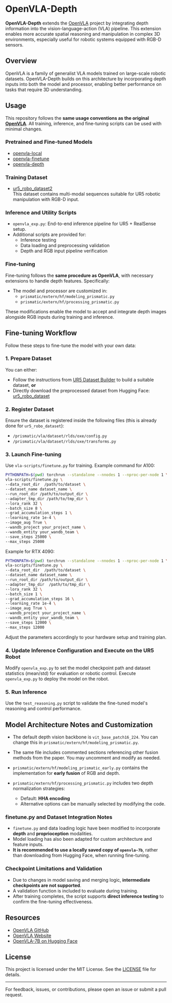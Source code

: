 # OpenVLA-Depth

**OpenVLA-Depth** extends the [OpenVLA](https://github.com/openvla/openvla) project by integrating depth information into the vision-language-action (VLA) pipeline. This extension enables more accurate spatial reasoning and manipulation in complex 3D environments, especially useful for robotic systems equipped with RGB-D sensors.

## Overview

OpenVLA is a family of generalist VLA models trained on large-scale robotic datasets. OpenVLA-Depth builds on this architecture by incorporating depth inputs into both the model and processor, enabling better performance on tasks that require 3D understanding.

## Usage

This repository follows the **same usage conventions as the original [OpenVLA](https://github.com/openvla/openvla)**. All training, inference, and fine-tuning scripts can be used with minimal changes.

### Pretrained and Fine-tuned Models

- [openvla-local](https://huggingface.co/CHU-2002/openvla-local)  
- [openvla-finetune](https://huggingface.co/CHU-2002/openvla-finetune)  
- [openvla-depth](https://huggingface.co/CHU-2002/openvla-depth)  

### Training Dataset

- [ur5_robo_dataset2](https://huggingface.co/datasets/CHU-2002/ur5_robo_dataset)  
  This dataset contains multi-modal sequences suitable for UR5 robotic manipulation with RGB-D input.

### Inference and Utility Scripts

- `openvla_exp.py`: End-to-end inference pipeline for UR5 + RealSense setup.
- Additional scripts are provided for:
  - Inference testing
  - Data loading and preprocessing validation
  - Depth and RGB input pipeline verification

### Fine-tuning

Fine-tuning follows the **same procedure as OpenVLA**, with necessary extensions to handle depth features. Specifically:

- The model and processor are customized in:
  - `prismatic/extern/hf/modeling_prismatic.py`
  - `prismatic/extern/hf/processing_prismatic.py`

These modifications enable the model to accept and integrate depth images alongside RGB inputs during training and inference.

## Fine-tuning Workflow

Follow these steps to fine-tune the model with your own data:

### 1. Prepare Dataset

You can either:

- Follow the instructions from [UR5 Dataset Builder](https://github.com/CHU-2002/UR5_dataset_builder) to build a suitable dataset, **or**
- Directly download the preprocessed dataset from Hugging Face: [ur5_robo_dataset](https://huggingface.co/datasets/CHU-2002/ur5_robo_dataset/)

### 2. Register Dataset

Ensure the dataset is registered inside the following files (this is already done for `ur5_robo_dataset`):

- `/prismatic/vla/dataset/rlds/oxe/config.py`
- `/prismatic/vla/dataset/rlds/oxe/transforms.py`

### 3. Launch Fine-tuning

Use `vla-scripts/finetune.py` for training. Example command for A100:

```bash
PYTHONPATH=$(pwd) torchrun --standalone --nnodes 1 --nproc-per-node 1 \
vla-scripts/finetune.py \
--data_root_dir  /path/to/dataset \
--dataset_name dataset_name \
--run_root_dir /path/to/output_dir \
--adapter_tmp_dir /path/to/tmp_dir \
--lora_rank 32 \
--batch_size 8 \
--grad_accumulation_steps 1 \
--learning_rate 1e-4 \
--image_aug True \
--wandb_project your_project_name \
--wandb_entity your_wandb_team \
--save_steps 25000 \
--max_steps 25000
```
Example for RTX 4090:

```bash
PYTHONPATH=$(pwd) torchrun --standalone --nnodes 1 --nproc-per-node 1 \
vla-scripts/finetune.py \
--data_root_dir  /path/to/dataset \
--dataset_name dataset_name \
--run_root_dir /path/to/output_dir \
--adapter_tmp_dir  /path/to/tmp_dir \
--lora_rank 32 \
--batch_size 1 \
--grad_accumulation_steps 16 \
--learning_rate 1e-4 \
--image_aug True \
--wandb_project your_project_name \
--wandb_entity your_wandb_team \
--save_steps 12000 \
--max_steps 12000
```
Adjust the parameters accordingly to your hardware setup and training plan.

### 4. Update Inference Configuration and Execute on the UR5 Robot

Modify `openvla_exp.py` to set the model checkpoint path and dataset statistics (mean/std) for evaluation or robotic control.
Execute `openvla_exp.py` to deploy the model on the robot.

### 5. Run Inference

Use the `test_reasoning.py` script to validate the fine-tuned model's reasoning and control performance.

## Model Architecture Notes and Customization

* The default depth vision backbone is `vit_base_patch16_224`. You can change this in `prismatic/extern/hf/modeling_prismatic.py`.
* The same file includes commented sections referencing other fusion methods from the paper. You may uncomment and modify as needed.
* `prismatic/extern/hf/modeling_prismatic_early.py` contains the implementation for **early fusion** of RGB and depth.
* `prismatic/extern/hf/processing_prismatic.py` includes two depth normalization strategies:

  * Default: **HHA encoding**
  * Alternative options can be manually selected by modifying the code.

### finetune.py and Dataset Integration Notes

* `finetune.py` and data loading logic have been modified to incorporate **depth** and **proprioception** modalities.
* Model loading has also been adapted for custom architecture and feature inputs.
* **It is recommended to use a locally saved copy of `openvla-7b`**, rather than downloading from Hugging Face, when running fine-tuning.

### Checkpoint Limitations and Validation

* Due to changes in model saving and merging logic, **intermediate checkpoints are not supported**.
* A validation function is included to evaluate during training.
* After training completes, the script supports **direct inference testing** to confirm the fine-tuning effectiveness.


## Resources

- [OpenVLA GitHub](https://github.com/openvla/openvla)
- [OpenVLA Website](https://openvla.github.io)
- [OpenVLA-7B on Hugging Face](https://huggingface.co/openvla/openvla-7b)

## License

This project is licensed under the MIT License. See the [LICENSE](./LICENSE) file for details.

---

For feedback, issues, or contributions, please open an issue or submit a pull request.

